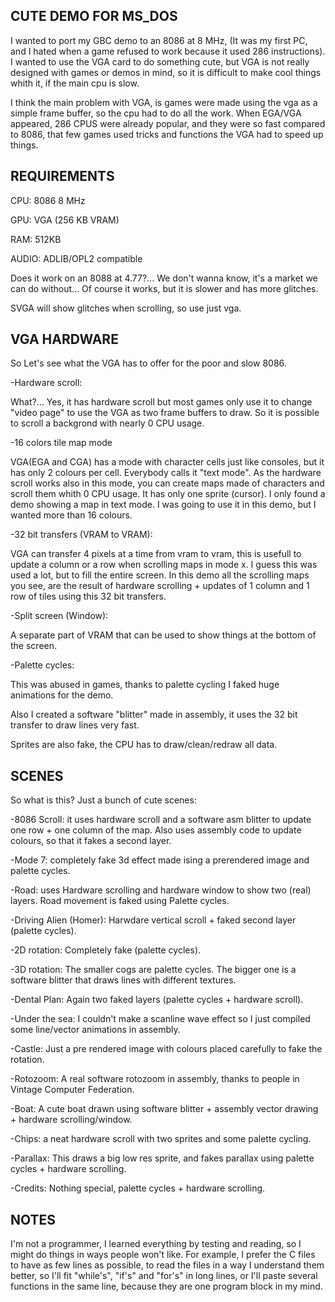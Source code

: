 CUTE DEMO FOR MS_DOS
--------------------

I wanted to port my GBC demo to an 8086 at 8 MHz, (It was my first PC, and I hated when a game refused to work because it used 286 instructions). 
I wanted to use the VGA card to do something cute, but VGA is not really designed with games or demos in mind, so it is difficult to make cool things whith it, if the main cpu is slow.

I think the main problem with VGA, is games were made using the vga as a simple frame buffer, so the cpu had to do all the work. When EGA/VGA appeared, 286 CPUS were already popular, and they were so fast compared to 8086, that few games used tricks and functions the VGA had to speed up things. 

REQUIREMENTS
------------

CPU: 8086 8 MHz

GPU: VGA (256 KB VRAM)

RAM: 512KB

AUDIO: ADLIB/OPL2 compatible

Does it work on an 8088 at 4.77?... We don't wanna know, it's a market we can do without... Of course it works, but it is slower and has more glitches.

SVGA will show glitches when scrolling, so use just vga.

VGA HARDWARE
------------

So Let's see what the VGA has to offer for the poor and slow 8086.

  -Hardware scroll:

What?... Yes, it has hardware scroll but most games only use it to change "video page" to use the VGA as two frame buffers to draw. So it is possible to scroll a backgrond with nearly 0 CPU usage.

  -16 colors tile map mode

VGA(EGA and CGA) has a mode with character cells just like consoles, but it has only 2 colours per cell. Everybody calls it "text mode". As the hardware scroll works also in this mode, you can create maps made of characters and scroll them whith 0 CPU usage. It has only one sprite (cursor). I only found a demo showing a map in text mode. I was going to use it in this demo, but I wanted more than 16 colours. 

  -32 bit transfers (VRAM to VRAM):

VGA can transfer 4 pixels at a time from vram to vram, this is usefull to update a column or a row when scrolling maps in mode x. I guess this was used a lot, but to fill the entire screen. In this demo all the scrolling maps you see, are the result of hardware scrolling + updates of 1 column and 1 row of tiles using this 32 bit transfers.

  -Split screen (Window):

A separate part of VRAM that can be used to show things at the bottom of the screen.

  -Palette cycles:

This was abused in games, thanks to palette cycling I faked huge animations for the demo.

Also I created a software "blitter" made in assembly, it uses the 32 bit transfer to draw lines very fast.

Sprites are also fake, the CPU has to draw/clean/redraw all data.

SCENES
------

So what is this? Just a bunch of cute scenes:

  -8086 Scroll: it uses hardware scroll and a software asm blitter to update one row + one column of the map.
  Also uses assembly code to update colours, so that it fakes a second layer.
  
  -Mode 7: completely fake 3d effect made ising a prerendered image and palette cycles.
  
  -Road: uses Hardware scrolling and hardware window to show two (real) layers. Road movement is faked using Palette cycles.
  
  -Driving Alien (Homer): Harwdare vertical scroll + faked second layer (palette cycles).
  
  -2D rotation: Completely fake (palette cycles).
  
  -3D rotation: The smaller cogs are palette cycles. The bigger one is a software blitter that draws lines with different textures.
  
  -Dental Plan: Again two faked layers (palette cycles + hardware scroll).
  
  -Under the sea: I couldn't make a scanline wave effect so I just compiled some line/vector animations in assembly.
  
  -Castle: Just a pre rendered image with colours placed carefully to fake the rotation.
  
  -Rotozoom: A real software rotozoom in assembly, thanks to people in Vintage Computer Federation.
 
  -Boat: A cute boat drawn using software blitter + assembly vector drawing + hardware scrolling/window. 

  -Chips: a neat hardware scroll with two sprites and some palette cycling.
  
  -Parallax: This draws a big low res sprite, and fakes parallax using palette cycles + hardware scrolling.
  
  -Credits: Nothing special, palette cycles + hardware scrolling.


NOTES
-----

I'm not a programmer, I learned everything by testing and reading, so I might do things in ways people won't like. For example, I prefer the C files to have as few lines as possible, to read the files in a way I understand them better, so I'll fit "while's", "if's" and "for's" in long lines, or I'll paste several functions in the same line, because they are one program block in my mind.
